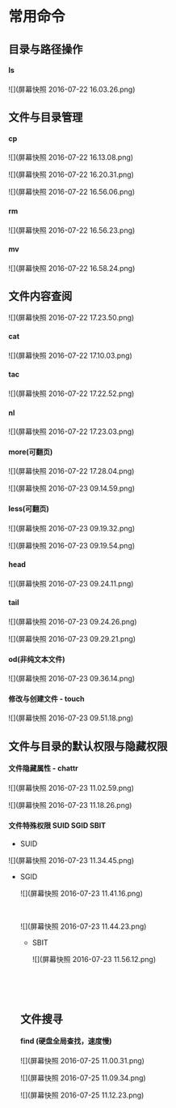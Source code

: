 # 常用命令

## 目录与路径操作

#### ls

![](屏幕快照 2016-07-22 16.03.26.png)

## 文件与目录管理

#### cp

![](屏幕快照 2016-07-22 16.13.08.png)

![](屏幕快照 2016-07-22 16.20.31.png)

![](屏幕快照 2016-07-22 16.56.06.png)

#### rm

![](屏幕快照 2016-07-22 16.56.23.png)

#### mv

![](屏幕快照 2016-07-22 16.58.24.png)

## 文件内容查阅

![](屏幕快照 2016-07-22 17.23.50.png)

#### cat

![](屏幕快照 2016-07-22 17.10.03.png)

#### tac

![](屏幕快照 2016-07-22 17.22.52.png)

#### nl

![](屏幕快照 2016-07-22 17.23.03.png)

#### more(可翻页)

![](屏幕快照 2016-07-22 17.28.04.png)

![](屏幕快照 2016-07-23 09.14.59.png)

#### less(可翻页)

![](屏幕快照 2016-07-23 09.19.32.png)



![](屏幕快照 2016-07-23 09.19.54.png)

#### head

![](屏幕快照 2016-07-23 09.24.11.png)

#### tail

![](屏幕快照 2016-07-23 09.24.26.png)

![](屏幕快照 2016-07-23 09.29.21.png)

#### od(非纯文本文件)

![](屏幕快照 2016-07-23 09.36.14.png)

#### 修改与创建文件 - touch

![](屏幕快照 2016-07-23 09.51.18.png)



## 文件与目录的默认权限与隐藏权限

#### 文件隐藏属性 - chattr

![](屏幕快照 2016-07-23 11.02.59.png)

![](屏幕快照 2016-07-23 11.18.26.png)

#### 文件特殊权限 SUID SGID SBIT

* SUID

![](屏幕快照 2016-07-23 11.34.45.png)

* SGID

  ![](屏幕快照 2016-07-23 11.41.16.png)

  ​

  ![](屏幕快照 2016-07-23 11.44.23.png)

  * SBIT

    ![](屏幕快照 2016-07-23 11.56.12.png)

    ​

  ​

  ## 文件搜寻

  #### find (硬盘全局查找，速度慢)

  ![](屏幕快照 2016-07-25 11.00.31.png)

  ![](屏幕快照 2016-07-25 11.09.34.png)

  ![](屏幕快照 2016-07-25 11.12.23.png)

  ​

  ​

